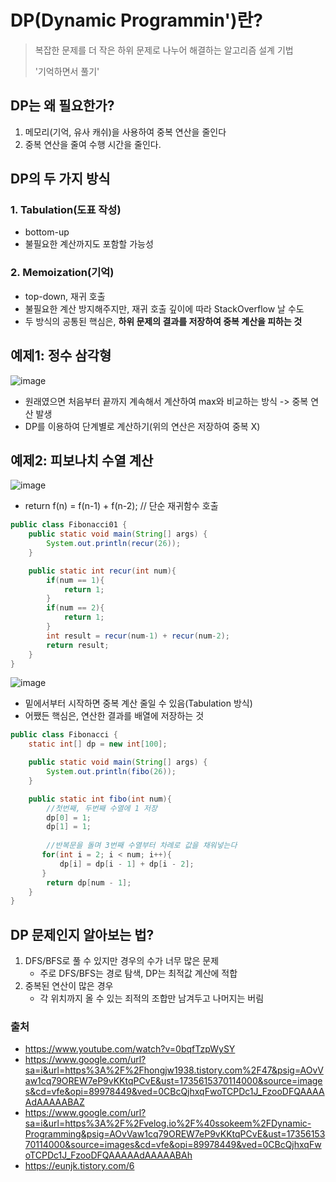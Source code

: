 # DP(Dynamic Programmin')란?

> 복잡한 문제를 더 작은 하위 문제로 나누어 해결하는 알고리즘 설계 기법
>
> '기억하면서 풀기'

## DP는 왜 필요한가?

1. 메모리(기억, 유사 캐쉬)을 사용하여 중복 연산을 줄인다
2. 중복 연산을 줄여 수행 시간을 줄인다.

## DP의 두 가지 방식

### 1. Tabulation(도표 작성)

- bottom-up
- 불필요한 계산까지도 포함할 가능성

### 2. Memoization(기억)

- top-down, 재귀 호출
- 불필요한 계산 방지해주지만, 재귀 호출 깊이에 따라 StackOverflow 날 수도
- 두 방식의 공통된 핵심은, **하위 문제의 결과를 저장하여 중복 계산을 피하는 것**

## 예제1: 정수 삼각형

![image](https://github.com/user-attachments/assets/436c3685-e53e-4ca9-b6d2-0708507040e9)

- 원래였으면 처음부터 끝까지 계속해서 계산하여 max와 비교하는 방식 -> 중복 연산 발생
- DP를 이용하여 단계별로 계산하기(위의 연산은 저장하여 중복 X)

## 예제2: 피보나치 수열 계산

![image](https://github.com/user-attachments/assets/6e285e86-1374-48b0-a330-50d9c33cb205)

- return f(n) = f(n-1) + f(n-2); // 단순 재귀함수 호출

```java
public class Fibonacci01 {
    public static void main(String[] args) {
        System.out.println(recur(26));
    }

    public static int recur(int num){
        if(num == 1){
            return 1;
        }
        if(num == 2){
            return 1;
        }
        int result = recur(num-1) + recur(num-2);
        return result;
    }
}
```

![image](https://github.com/user-attachments/assets/da5a8dd9-e3d7-4895-94d2-50bd766e647d)

- 밑에서부터 시작하면 중복 계산 줄일 수 있음(Tabulation 방식)
- 어쨌든 핵심은, 연산한 결과를 배열에 저장하는 것

```java
public class Fibonacci {
    static int[] dp = new int[100];

    public static void main(String[] args) {
        System.out.println(fibo(26));
    }

    public static int fibo(int num){
        //첫번째, 두번째 수열에 1 저장
        dp[0] = 1;
        dp[1] = 1;
        
        //반복문을 돌며 3번째 수열부터 차례로 값을 채워넣는다
       for(int i = 2; i < num; i++){
           dp[i] = dp[i - 1] + dp[i - 2];
       }
        return dp[num - 1];
    }
}
```

## DP 문제인지 알아보는 법?

1. DFS/BFS로 풀 수 있지만 경우의 수가 너무 많은 문제
    - 주로 DFS/BFS는 경로 탐색, DP는 최적값 계산에 적합
2. 중복된 연산이 많은 경우
    - 각 위치까지 올 수 있는 죄적의 조합만 남겨두고 나머지는 버림

### 출처

- https://www.youtube.com/watch?v=0bqfTzpWySY
- https://www.google.com/url?sa=i&url=https%3A%2F%2Fhongjw1938.tistory.com%2F47&psig=AOvVaw1cq79OREW7eP9vKKtqPCvE&ust=1735615370114000&source=images&cd=vfe&opi=89978449&ved=0CBcQjhxqFwoTCPDc1J_FzooDFQAAAAAdAAAAABAZ
- https://www.google.com/url?sa=i&url=https%3A%2F%2Fvelog.io%2F%40ssokeem%2FDynamic-Programming&psig=AOvVaw1cq79OREW7eP9vKKtqPCvE&ust=1735615370114000&source=images&cd=vfe&opi=89978449&ved=0CBcQjhxqFwoTCPDc1J_FzooDFQAAAAAdAAAAABAh
- https://eunjk.tistory.com/6

